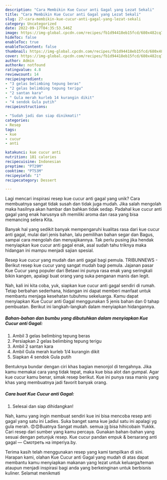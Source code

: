 ```yaml
---
description: "Cara Membikin Kue Cucur anti Gagal yang Lezat Sekali"
title: "Cara Membikin Kue Cucur anti Gagal yang Lezat Sekali"
slug: 27-cara-membikin-kue-cucur-anti-gagal-yang-lezat-sekali
category: Uncategorized
date: 2022-09-17T04:35:53.546Z
image: https://img-global.cpcdn.com/recipes/fb1d94418eb15fcd/680x482cq70/kue-cucur-anti-gagal-foto-resep-utama.jpg
hideToc: false
enableToc: true
enableTocContent: false
thumbnail: https://img-global.cpcdn.com/recipes/fb1d94418eb15fcd/680x482cq70/kue-cucur-anti-gagal-foto-resep-utama.jpg
cover: https://img-global.cpcdn.com/recipes/fb1d94418eb15fcd/680x482cq70/kue-cucur-anti-gagal-foto-resep-utama.jpg
author: Admin
authorAv: notfound
ratingvalue: 4.8
reviewcount: 14
recipeingredient:
- "3 gelas belimbing tepung beras"
- "2 gelas belimbing tepung terigu"
- "2 santan kara"
- " Gula merah kurleb 14 kurangin dikit"
- "4 sendok Gula putih"
recipeinstructions:

- "Sudah jadi dan siap dinikmati!"
categories:
- Resep
tags:
- kue
- cucur
- anti

katakunci: kue cucur anti 
nutrition: 181 calories
recipecuisine: Indonesian
preptime: "PT29M"
cooktime: "PT53M"
recipeyield: "1"
recipecategory: Dessert

---
```





Lagi mencari inspirasi resep kue cucur anti gagal yang unik? Cara membuatnya sangat tidak susah dan tidak juga mudah. Jika salah mengolah maka hasilnya akan hambar dan bahkan tidak sedap. Padahal kue cucur anti gagal yang enak harusnya sih memiliki aroma dan rasa yang bisa memancing selera Kita.





Banyak hal yang sedikit banyak mempengaruhi kualitas rasa dari kue cucur anti gagal, mulai dari jenis bahan, lalu pemilihan bahan segar dan Bagus, sampai cara mengolah dan menyajikannya. Tak perlu pusing jika hendak menyiapkan kue cucur anti gagal enak,      asal sudah tahu triknya maka hidangan ini mampu menjadi sajian spesial.














Resep kue cucur yang mudah dan anti gagal bagi pemula. TRIBUNNEWS - Berikut resep kue cucur yang sangat mudah bagi pemula. Jajanan pasar Kue Cucur yang populer dari Betawi ini punya rasa enak yang seringkali bikin kangen, apalagi buat orang yang suka penganan manis dan legit.






Nah, kali ini kita coba, yuk, siapkan kue cucur anti gagal sendiri di rumah. Tetap berbahan sederhana, hidangan ini dapat memberi manfaat untuk membantu menjaga kesehatan tubuhmu sekeluarga. Kamu dapat menyiapkan Kue Cucur anti Gagal menggunakan 5 jenis bahan dan 0 tahap pembuatan. Berikut ini langkah-langkah dalam menyiapkan hidangannya.

<!--inarticleads1-->

##### Bahan-bahan dan bumbu yang dibutuhkan dalam menyiapkan Kue Cucur anti Gagal:

1. Ambil 3 gelas belimbing tepung beras
1. Persiapkan 2 gelas belimbing tepung terigu
1. Ambil 2 santan kara
1. Ambil  Gula merah kurleb 1/4 kurangin dikit
1. Siapkan 4 sendok Gula putih


Bentuknya bundar dengan ciri khas bagian menonjol di tengahnya. Jika kamu memakai cara yang tidak tepat, maka kue bisa alot dan gumpal. Agar kue cucur kamu benar, simak resep berikut. Kue ini punya rasa manis yang khas yang membuatnya jadi favorit banyak orang. 

<!--inarticleads2-->

##### Cara buat Kue Cucur anti Gagal:


1. Selesai dan siap dihidangkan!

Nah, kamu yang ingin membuat sendiri kue ini bisa mencoba resep anti gagal yang satu ini Ladies. Suka banget sama kue jadul satu ini apalagi yg gula merah. 😍😍Buatnya Sangat mudah. semua jg bisa hihicobain Yukkk. Cari resep dari sumber yang kamu percaya. Gunakan bahan-bahan yang sesuai dengan petunjuk resep. Kue cucur pandan empuk &amp; bersarang anti gagal — Смотреть на imperiya.by. 

Terima kasih telah menggunakan resep yang kami tampilkan di sini. Harapan kami, olahan Kue Cucur anti Gagal yang mudah di atas dapat membantu kamu menyiapkan makanan yang lezat untuk keluarga/teman ataupun menjadi inspirasi bagi anda yang berkeinginan untuk berbisnis kuliner. Selamat menikmati
